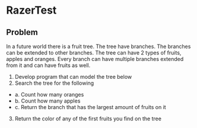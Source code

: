 # RazerTest

## Problem

In a future world there is a fruit tree. The tree have branches. The branches can be extended to
 other branches. The tree can have 2 types of fruits, apples and oranges.
 Every branch can have multiple branches extended from it and can have fruits as well.
 1. Develop program that can model the tree below
 2. Search the tree for the following
 - a. Count how many oranges
-  b. Count how many apples
-  c. Return the branch that has the largest amount of fruits on it
 3. Return the color of any of the first fruits you find on the tree
